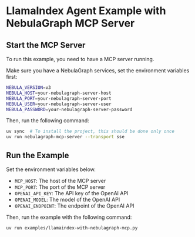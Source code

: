 # LlamaIndex Agent Example with NebulaGraph MCP Server

## Start the MCP Server

To run this example, you need to have a MCP server running.

Make sure you have a NebulaGraph services, set the environment variables first:

```bash
NEBULA_VERSION=v3
NEBULA_HOST=your-nebulagraph-server-host
NEBULA_PORT=your-nebulagraph-server-port
NEBULA_USER=your-nebulagraph-server-user
NEBULA_PASSWORD=your-nebulagraph-server-password
```

Then, run the following command:

```bash
uv sync  # To install the project, this should be done only once
uv run nebulagraph-mcp-server --transport sse
```

## Run the Example

Set the environment variables below.

- `MCP_HOST`: The host of the MCP server
- `MCP_PORT`: The port of the MCP server
- `OPENAI_API_KEY`: The API key of the OpenAI API
- `OPENAI_MODEL`: The model of the OpenAI API
- `OPENAI_ENDPOINT`: The endpoint of the OpenAI API

Then, run the example with the following command:

```bash
uv run examples/llamaindex-with-nebulagraph-mcp.py
```
